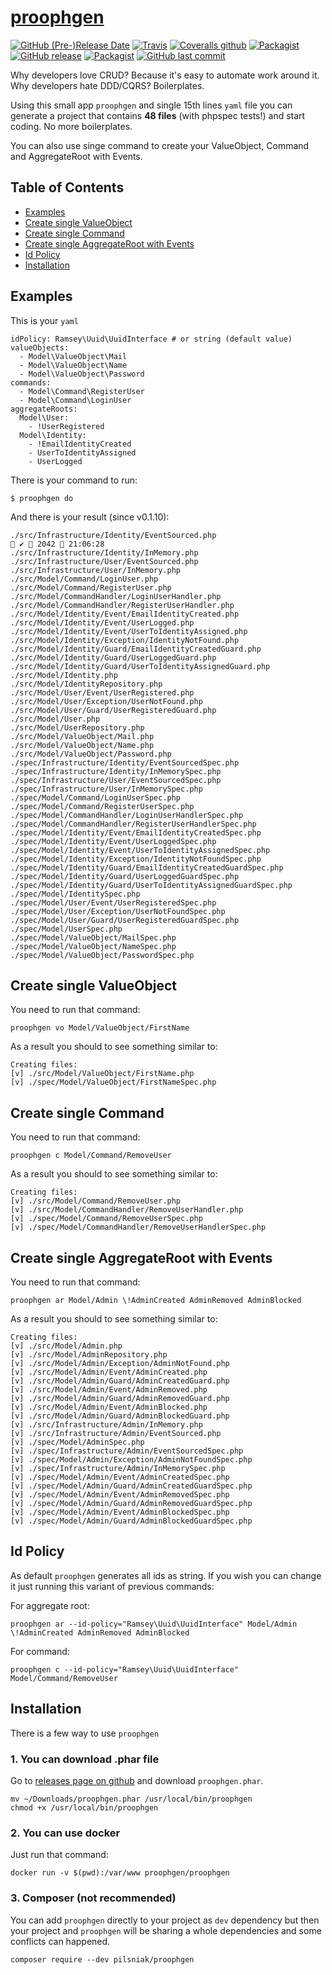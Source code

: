 # [proophgen](https://pilsniak.com/proophgen/)

[![GitHub (Pre-)Release Date](https://img.shields.io/github/release-date-pre/mmp4k/proophgen.svg?style=flat-square)]()
[![Travis](https://img.shields.io/travis/mmp4k/proophgen.svg?style=flat-square)]()
[![Coveralls github](https://img.shields.io/coveralls/github/mmp4k/proophgen.svg?style=flat-square)]()
[![Packagist](https://img.shields.io/packagist/v/pilsniak/proophgen.svg?style=flat-square)]()
[![GitHub release](https://img.shields.io/github/release/mmp4k/proophgen/all.svg?style=flat-square)]()
[![Packagist](https://img.shields.io/packagist/l/pilsniak/proophgen.svg?style=flat-square)]()
[![GitHub last commit](https://img.shields.io/github/last-commit/mmp4k/proophgen.svg?style=flat-square)]()

Why developers love CRUD? Because it's easy to automate work around it. Why developers hate DDD/CQRS? Boilerplates.

Using this small app `proophgen` and single 15th lines `yaml` file you can generate a project that contains **48 files** (with phpspec tests!) and start coding. No more boilerplates.

You can also use singe command to create your ValueObject, Command and AggregateRoot with Events.

## Table of Contents 

* [Examples](#examples)  
* [Create single ValueObject](#create-single-valueobject)
* [Create single Command](#create-single-command)
* [Create single AggregateRoot with Events](#create-single-aggregateroot-with-events)
* [Id Policy](#id-policy)  
* [Installation](#installation)

## Examples

This is your `yaml`

```
idPolicy: Ramsey\Uuid\UuidInterface # or string (default value)
valueObjects:
  - Model\ValueObject\Mail
  - Model\ValueObject\Name
  - Model\ValueObject\Password
commands:
  - Model\Command\RegisterUser
  - Model\Command\LoginUser
aggregateRoots:
  Model\User:
    - !UserRegistered
  Model\Identity:
    - !EmailIdentityCreated
    - UserToIdentityAssigned
    - UserLogged
```

There is your command to run:

```
$ proophgen do
```

And there is your result (since v0.1.10):

```
./src/Infrastructure/Identity/EventSourced.php                                                                                                      ✔  2042  21:06:28 
./src/Infrastructure/Identity/InMemory.php
./src/Infrastructure/User/EventSourced.php
./src/Infrastructure/User/InMemory.php
./src/Model/Command/LoginUser.php
./src/Model/Command/RegisterUser.php
./src/Model/CommandHandler/LoginUserHandler.php
./src/Model/CommandHandler/RegisterUserHandler.php
./src/Model/Identity/Event/EmailIdentityCreated.php
./src/Model/Identity/Event/UserLogged.php
./src/Model/Identity/Event/UserToIdentityAssigned.php
./src/Model/Identity/Exception/IdentityNotFound.php
./src/Model/Identity/Guard/EmailIdentityCreatedGuard.php
./src/Model/Identity/Guard/UserLoggedGuard.php
./src/Model/Identity/Guard/UserToIdentityAssignedGuard.php
./src/Model/Identity.php
./src/Model/IdentityRepository.php
./src/Model/User/Event/UserRegistered.php
./src/Model/User/Exception/UserNotFound.php
./src/Model/User/Guard/UserRegisteredGuard.php
./src/Model/User.php
./src/Model/UserRepository.php
./src/Model/ValueObject/Mail.php
./src/Model/ValueObject/Name.php
./src/Model/ValueObject/Password.php
./spec/Infrastructure/Identity/EventSourcedSpec.php
./spec/Infrastructure/Identity/InMemorySpec.php
./spec/Infrastructure/User/EventSourcedSpec.php
./spec/Infrastructure/User/InMemorySpec.php
./spec/Model/Command/LoginUserSpec.php
./spec/Model/Command/RegisterUserSpec.php
./spec/Model/CommandHandler/LoginUserHandlerSpec.php
./spec/Model/CommandHandler/RegisterUserHandlerSpec.php
./spec/Model/Identity/Event/EmailIdentityCreatedSpec.php
./spec/Model/Identity/Event/UserLoggedSpec.php
./spec/Model/Identity/Event/UserToIdentityAssignedSpec.php
./spec/Model/Identity/Exception/IdentityNotFoundSpec.php
./spec/Model/Identity/Guard/EmailIdentityCreatedGuardSpec.php
./spec/Model/Identity/Guard/UserLoggedGuardSpec.php
./spec/Model/Identity/Guard/UserToIdentityAssignedGuardSpec.php
./spec/Model/IdentitySpec.php
./spec/Model/User/Event/UserRegisteredSpec.php
./spec/Model/User/Exception/UserNotFoundSpec.php
./spec/Model/User/Guard/UserRegisteredGuardSpec.php
./spec/Model/UserSpec.php
./spec/Model/ValueObject/MailSpec.php
./spec/Model/ValueObject/NameSpec.php
./spec/Model/ValueObject/PasswordSpec.php
```

## Create single ValueObject

You need to run that command:

```
proophgen vo Model/ValueObject/FirstName
```

As a result you should to see something similar to:

```
Creating files:
[v] ./src/Model/ValueObject/FirstName.php
[v] ./spec/Model/ValueObject/FirstNameSpec.php
```

## Create single Command

You need to run that command:

```
proophgen c Model/Command/RemoveUser 
```

As a result you should to see something similar to:

```
Creating files:
[v] ./src/Model/Command/RemoveUser.php
[v] ./src/Model/CommandHandler/RemoveUserHandler.php
[v] ./spec/Model/Command/RemoveUserSpec.php
[v] ./spec/Model/CommandHandler/RemoveUserHandlerSpec.php
```

## Create single AggregateRoot with Events

You need to run that command:

```
proophgen ar Model/Admin \!AdminCreated AdminRemoved AdminBlocked  
```

As a result you should to see something similar to:

```
Creating files:
[v] ./src/Model/Admin.php
[v] ./src/Model/AdminRepository.php
[v] ./src/Model/Admin/Exception/AdminNotFound.php
[v] ./src/Model/Admin/Event/AdminCreated.php
[v] ./src/Model/Admin/Guard/AdminCreatedGuard.php
[v] ./src/Model/Admin/Event/AdminRemoved.php
[v] ./src/Model/Admin/Guard/AdminRemovedGuard.php
[v] ./src/Model/Admin/Event/AdminBlocked.php
[v] ./src/Model/Admin/Guard/AdminBlockedGuard.php
[v] ./src/Infrastructure/Admin/InMemory.php
[v] ./src/Infrastructure/Admin/EventSourced.php
[v] ./spec/Model/AdminSpec.php
[v] ./spec/Infrastructure/Admin/EventSourcedSpec.php
[v] ./spec/Model/Admin/Exception/AdminNotFoundSpec.php
[v] ./spec/Infrastructure/Admin/InMemorySpec.php
[v] ./spec/Model/Admin/Event/AdminCreatedSpec.php
[v] ./spec/Model/Admin/Guard/AdminCreatedGuardSpec.php
[v] ./spec/Model/Admin/Event/AdminRemovedSpec.php
[v] ./spec/Model/Admin/Guard/AdminRemovedGuardSpec.php
[v] ./spec/Model/Admin/Event/AdminBlockedSpec.php
[v] ./spec/Model/Admin/Guard/AdminBlockedGuardSpec.php
```
## Id Policy

As default `proophgen` generates all ids as string. If you wish you can change it just running this variant of previous commands:

For aggregate root:

```
proophgen ar --id-policy="Ramsey\Uuid\UuidInterface" Model/Admin \!AdminCreated AdminRemoved AdminBlocked
```

For command:

```
proophgen c --id-policy="Ramsey\Uuid\UuidInterface" Model/Command/RemoveUser 
```

## Installation

There is a few way to use `proophgen`

### 1. You can download .phar file

Go to [releases page on github](https://github.com/mmp4k/proophgen/releases) and download `proophgen.phar`.

```
mv ~/Downloads/proophgen.phar /usr/local/bin/proophgen
chmod +x /usr/local/bin/proophgen
```

### 2. You can use docker

Just run that command:

```
docker run -v $(pwd):/var/www proophgen/proophgen 
```

### 3. Composer (not recommended)

You can add `proophgen` directly to your project as `dev` dependency but then your project and `proophgen` will be sharing a whole dependencies and some conflicts can happened.

```
composer require --dev pilsniak/proophgen
```